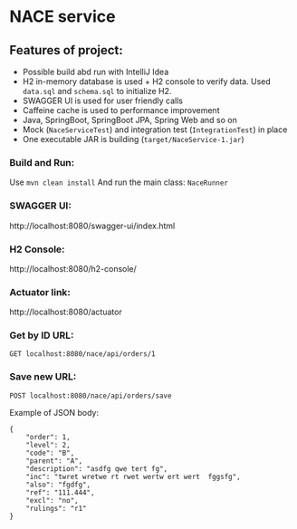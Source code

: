 # NACE service

## Features of project:
* Possible build abd run with IntelliJ Idea
* H2 in-memory database is used + H2 console to verify data. Used `data.sql` and `schema.sql` to initialize H2.
* SWAGGER UI is used for user friendly calls
* Caffeine cache is used to performance improvement
* Java, SpringBoot, SpringBoot JPA, Spring Web and so on 
* Mock (`NaceServiceTest`) and integration test (`IntegrationTest`) in place
* One executable JAR is building (`target/NaceService-1.jar`)

### Build and Run:
Use `mvn clean install`
And run the main class: `NaceRunner`

### SWAGGER UI:
http://localhost:8080/swagger-ui/index.html

### H2 Console:
http://localhost:8080/h2-console/

### Actuator link:
http://localhost:8080/actuator

### Get by ID URL:
`GET localhost:8080/nace/api/orders/1`

### Save new URL:
`POST localhost:8080/nace/api/orders/save`

Example of JSON body:
```
{
    "order": 1,
    "level": 2,
    "code": "B",
    "parent": "A",
    "description": "asdfg qwe tert fg",
    "inc": "twret wretwe rt rwet wertw ert wert  fggsfg",
    "also": "fgdfg",
    "ref": "111.444",
    "excl": "no",
    "rulings": "r1"
}
```